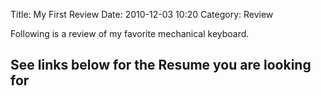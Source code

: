 Title: My First Review
Date: 2010-12-03 10:20
Category: Review

Following is a review of my favorite mechanical keyboard.
## See links below for the Resume you are looking for